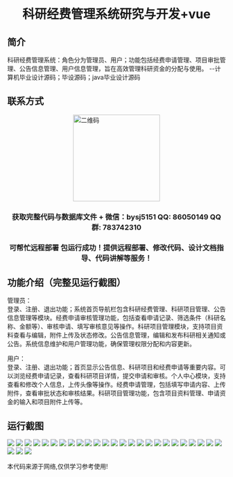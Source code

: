 <p><h1 align="center">科研经费管理系统研究与开发+vue</h1></p>

## 简介
科研经费管理系统：角色分为管理员、用户；功能包括经费申请管理、项目审批管理、公告信息管理、用户信息管理，旨在高效管理科研资金的分配与使用。    --计算机毕业设计源码；毕设源码；java毕业设计源码


## 联系方式
<img src="https://bs-1329754181.cos.ap-shanghai.myqcloud.com/wx.jpg" alt="二维码" style="display: block; margin: 0 auto;" width="200px">
<p><h3 align="center">获取完整代码与数据库文件 + 微信：bysj5151 QQ: 86050149 QQ群: 783742310</h3></p>
<p><h3 align="center">可帮忙远程部署 包运行成功！提供远程部署、修改代码、设计文档指导、代码讲解等服务！</h3></p>

## 功能介绍（完整见运行截图）
管理员：  
登录、注册、退出功能；系统首页导航栏包含科研经费管理、科研项目管理、公告信息管理等模块。经费申请审核管理功能，包括查看申请记录、筛选条件（科研名称、金额等）、审核申请、填写审核意见等操作。科研项目管理模块，支持项目资料查看与编辑，附件上传及状态修改。公告信息管理，编辑和发布科研相关通知或公告。系统信息维护和用户管理功能，确保管理权限分配和内容更新。  

用户：  
登录、注册、退出功能；首页显示公告信息、科研项目和经费申请等重要内容。可以浏览经费申请记录，查看科研项目详情，提交申请和审核。个人中心模块，支持查看和修改个人信息，上传头像等操作。经费申请管理，包括填写申请内容、上传附件，查看审批状态和审核结果。科研项目管理功能，包含项目资料管理、申请资金的输入和项目附件上传等。


## 运行截图
![](https://bs-1329754181.cos.ap-shanghai.myqcloud.com/ssm/ResearchAndDevelopmentOfFundingManagementSystem/img/001.jpg)
![](https://bs-1329754181.cos.ap-shanghai.myqcloud.com/ssm/ResearchAndDevelopmentOfFundingManagementSystem/img/002.jpg)
![](https://bs-1329754181.cos.ap-shanghai.myqcloud.com/ssm/ResearchAndDevelopmentOfFundingManagementSystem/img/003.jpg)
![](https://bs-1329754181.cos.ap-shanghai.myqcloud.com/ssm/ResearchAndDevelopmentOfFundingManagementSystem/img/004.jpg)
![](https://bs-1329754181.cos.ap-shanghai.myqcloud.com/ssm/ResearchAndDevelopmentOfFundingManagementSystem/img/005.jpg)
![](https://bs-1329754181.cos.ap-shanghai.myqcloud.com/ssm/ResearchAndDevelopmentOfFundingManagementSystem/img/006.jpg)
![](https://bs-1329754181.cos.ap-shanghai.myqcloud.com/ssm/ResearchAndDevelopmentOfFundingManagementSystem/img/007.jpg)
![](https://bs-1329754181.cos.ap-shanghai.myqcloud.com/ssm/ResearchAndDevelopmentOfFundingManagementSystem/img/008.jpg)
![](https://bs-1329754181.cos.ap-shanghai.myqcloud.com/ssm/ResearchAndDevelopmentOfFundingManagementSystem/img/009.jpg)
![](https://bs-1329754181.cos.ap-shanghai.myqcloud.com/ssm/ResearchAndDevelopmentOfFundingManagementSystem/img/010.jpg)
![](https://bs-1329754181.cos.ap-shanghai.myqcloud.com/ssm/ResearchAndDevelopmentOfFundingManagementSystem/img/011.jpg)
![](https://bs-1329754181.cos.ap-shanghai.myqcloud.com/ssm/ResearchAndDevelopmentOfFundingManagementSystem/img/012.jpg)
![](https://bs-1329754181.cos.ap-shanghai.myqcloud.com/ssm/ResearchAndDevelopmentOfFundingManagementSystem/img/013.jpg)
![](https://bs-1329754181.cos.ap-shanghai.myqcloud.com/ssm/ResearchAndDevelopmentOfFundingManagementSystem/img/014.jpg)
![](https://bs-1329754181.cos.ap-shanghai.myqcloud.com/ssm/ResearchAndDevelopmentOfFundingManagementSystem/img/015.jpg)
![](https://bs-1329754181.cos.ap-shanghai.myqcloud.com/ssm/ResearchAndDevelopmentOfFundingManagementSystem/img/016.jpg)
![](https://bs-1329754181.cos.ap-shanghai.myqcloud.com/ssm/ResearchAndDevelopmentOfFundingManagementSystem/img/017.jpg)
![](https://bs-1329754181.cos.ap-shanghai.myqcloud.com/ssm/ResearchAndDevelopmentOfFundingManagementSystem/img/018.jpg)
![](https://bs-1329754181.cos.ap-shanghai.myqcloud.com/ssm/ResearchAndDevelopmentOfFundingManagementSystem/img/019.jpg)
![](https://bs-1329754181.cos.ap-shanghai.myqcloud.com/ssm/ResearchAndDevelopmentOfFundingManagementSystem/img/020.jpg)
![](https://bs-1329754181.cos.ap-shanghai.myqcloud.com/ssm/ResearchAndDevelopmentOfFundingManagementSystem/img/021.jpg)
![](https://bs-1329754181.cos.ap-shanghai.myqcloud.com/ssm/ResearchAndDevelopmentOfFundingManagementSystem/img/022.jpg)
![](https://bs-1329754181.cos.ap-shanghai.myqcloud.com/ssm/ResearchAndDevelopmentOfFundingManagementSystem/img/023.jpg)
![](https://bs-1329754181.cos.ap-shanghai.myqcloud.com/ssm/ResearchAndDevelopmentOfFundingManagementSystem/img/024.jpg)
![](https://bs-1329754181.cos.ap-shanghai.myqcloud.com/ssm/ResearchAndDevelopmentOfFundingManagementSystem/img/025.jpg)
![](https://bs-1329754181.cos.ap-shanghai.myqcloud.com/ssm/ResearchAndDevelopmentOfFundingManagementSystem/img/026.jpg)
![](https://bs-1329754181.cos.ap-shanghai.myqcloud.com/ssm/ResearchAndDevelopmentOfFundingManagementSystem/img/027.jpg)
![](https://bs-1329754181.cos.ap-shanghai.myqcloud.com/ssm/ResearchAndDevelopmentOfFundingManagementSystem/img/028.jpg)

<p>本代码来源于网络,仅供学习参考使用!</p>
